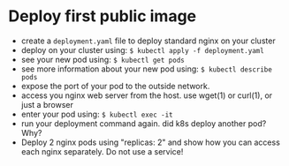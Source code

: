 # Deploy first public image

* create a `deployment.yaml` file to deploy standard nginx on your cluster
* deploy on your cluster using:
    `$ kubectl apply -f deployment.yaml`
* see your new pod using:
    `$ kubectl get pods`
* see more information about your new pod using:
    `$ kubectl describe pods`
* expose the port of your pod to the outside network.
* access you nginx web server from the host.
    use wget(1) or curl(1), or just a browser
* enter your pod using:
    `$ kubectl exec -it`
* run your deployment command again.
    did k8s deploy another pod? Why?
* Deploy 2 nginx pods using "replicas: 2" and show how you can access each nginx
    separately. Do not use a service!
